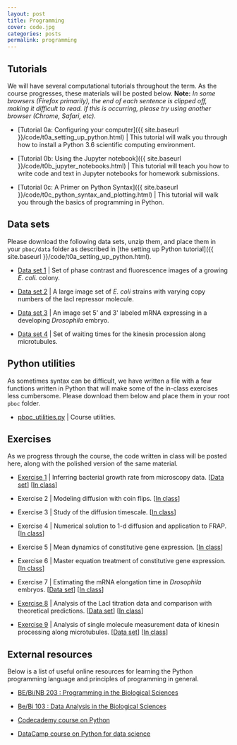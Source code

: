 ```yaml
---
layout: post
title: Programming
cover: code.jpg
categories: posts
permalink: programming
---
```


## Tutorials
We will have several computational tutorials throughout the term. As the course
progresses, these materials will be posted below. **Note:** *In some browsers (Firefox primarily), the end of each sentence is clipped off, making it difficult to read. If this is occurring, please try using another browser (Chrome, Safari, etc).*

* [Tutorial 0a: Configuring your computer]({{ site.baseurl }}/code/t0a_setting_up_python.html) \| This tutorial will walk you through how to install a Python 3.6 scientific computing environment.

* [Tutorial 0b: Using the Jupyter notebook]({{ site.baseurl }}/code/t0b_jupyter_notebooks.html) \| This tutorial will teach you how to write code and text in Jupyter notebooks for homework submissions.

* [Tutorial 0c: A Primer on Python Syntax]({{ site.baseurl }}/code/t0c_python_syntax_and_plotting.html) \| This tutorial will walk you through the basics of programming in Python.

## Data sets
Please download the following data sets, unzip them, and place them in your `pboc/data` folder as described in [the setting up Python tutorial]({{ site.baseurl }}/code/t0a_setting_up_python.html).

* [Data set 1](http://rpdata.caltech.edu/courses/course_data/ecoli_growth.zip) \| Set of phase contrast and fluorescence images of a growing *E. coli.* colony.

* [Data set 2](http://rpdata.caltech.edu/courses/course_data/lacI_titration.zip) \| A large image set of *E. coli* strains with varying copy numbers of the lacI repressor molecule.

* [Data set 3](http://rpdata.caltech.edu/courses/course_data/ms2_elongation.zip) \| An image set 5' and 3' labeled mRNA expressing in a developing *Drosophila* embryo.

* [Data set 4](http://rpdata.caltech.edu/courses/course_data/yildiz_step_times.csv) \| Set of waiting times for the kinesin procession along microtubules.

## Python utilities
As sometimes syntax can be difficult, we have written a file with a few functions written in Python that will make some of the in-class exercises less cumbersome. Please download them below and place them in your root `pboc` folder.

* [pboc_utilities.py]({{site.baseurl}}/code/pboc_utilities.py) \| Course utilities.


## Exercises
As we progress through the course, the code written in class will be posted here, along with the polished version of the same material.

* [Exercise 1]({{site.baseurl}}/code/bacterial_growth.html) \| Inferring bacterial growth rate from microscopy data. \[[Data set](http://rpdata.caltech.edu/courses/course_data/ecoli_growth.zip)\] \[[In class]({{site.baseurl}}/code/bacterial_growth_in_class.html)\]

* Exercise 2 \| Modeling diffusion with coin flips. \[[In class]({{site.baseurl}}/code/diffusion_via_coin_flips_in_class.html)\]

* Exercise 3 \| Study of the diffusion timescale. \[[In class]({{site.baseurl}}/code/diffusion_timescale_in_class.html)\]

* Exercise 4 \| Numerical solution to 1-d diffusion and application to FRAP. \[[In class]({{site.baseurl}}/code/diffusion_1d_and_FRAP_in_class.html)\]

* Exercise 5 \| Mean dynamics of constitutive gene expression. \[[In class]({{site.baseurl}}/code/constitutive_expression_in_class.html)\]

* Exercise 6 \| Master equation treatment of constitutive gene expression. \[[In class]({{site.baseurl}}/code/gene_expression_master_equation_approach_in_class.html)\]

* Exercise 7 \| Estimating the mRNA elongation time in *Drosophila* embryos. \[[Data set](http://rpdata.caltech.edu/courses/course_data/ms2_elongation.zip)\] \[[In class]({{site.baseurl}}/code/fly_elongation_rate_in_class.html)\]

* [Exercise 8]({{site.baseurl}}/code/laci_titration.html) \| Analysis of the LacI titration data and comparison with theoretical predictions. \[[Data set](http://rpdata.caltech.edu/courses/course_data/lacI_titration.zip)\] \[[In class]({{site.baseurl}}/code/laci_titration_in_class.html)\]

* [Exercise 9]({{site.baseurl}}/code/kinesin_walking.html) \| Analysis of single molecule measurement data of kinesin processing along microtubules. \[[Data set](http://rpdata.caltech.edu/courses/course_data/yildiz_step_times.csv)\] \[[In class]({{site.baseurl}}/code/kinesin_walking_in_class.html)\]


## External resources
Below is a list of useful online resources for learning the Python programming language and principles of programming in general.

* [BE/Bi/NB 203 : Programming in the Biological Sciences](http://justinbois.github.io/bootcamp/2017/)

* [Be/Bi 103 : Data Analysis in the Biological Sciences](http://www.bebi103.caltech.edu)

* [Codecademy course on Python](https://www.codecademy.com/learn/python)

* [DataCamp course on Python for data science](https://www.datacamp.com/courses/intro-to-python-for-data-science)
